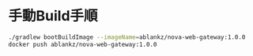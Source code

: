 # 手動Build手順

``` sh
./gradlew bootBuildImage --imageName=ablankz/nova-web-gateway:1.0.0
docker push ablankz/nova-web-gateway:1.0.0
```